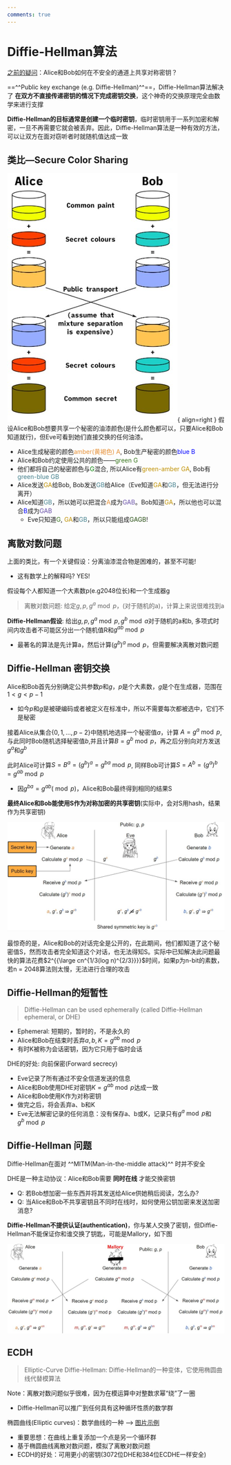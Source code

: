 ```yaml
---
comments: true
--- 
```


# Diffie-Hellman算法

[之前的疑问](7-MACs.md#aead:~:text=%E5%AE%8C%E6%95%B4%E6%80%A7/%E8%BA%AB%E4%BB%BD%E9%AA%8C%E8%AF%81-,Question,-%E5%AF%B9%E7%A7%B0%E5%AF%86%E9%92%A5)：Alice和Bob如何在不安全的通道上共享对称密钥？

==^^Public key exchange (e.g. Diffie-Hellman)^^==，Diffie-Hellman算法解决了 **在双方不直接传递密钥的情况下完成密钥交换**，这个神奇的交换原理完全由数学来进行支撑

**Diffie-Hellman的目标通常是创建一个临时密钥**，临时密钥用于一系列加密和解密，一旦不再需要它就会被丢弃。因此，Diffie-Hellman算法是一种有效的方法，可以让双方在面对窃听者时就随机值达成一致

## 类比—Secure Color Sharing

![](./assets/color_sharing.jpg){ align=right }
假设Alice和Bob想要共享一个秘密的油漆颜色(是什么颜色都可以，只要Alice和Bob知道就行)，但Eve可看到她们直接交换的任何油漆。

- Alice生成秘密的颜色<font color="#e69138">amber(黄褐色) A</font>, Bob生产秘密的颜色<font color="blue">blue B</font>
- Alice和Bob约定使用公共的颜色——<font color="#38761d">green G</font>
- 他们都将自己的秘密颜色与<font color="green">G</font>混合, 所以Alice有<font color="#bf9000">green-amber GA</font>, Bob有<font color="#45818e">green-blue GB</font>
- Alice发送<font color="#bf9000">GA</font>给Bob, Bob发送<font color="#45818e">GB</font>给Alice（Eve知道<font color="#bf9000">GA</font>和<font color="#45818e">GB</font>，但无法进行分离开）
- Alice知道<font color="#45818e">GB</font>，所以她可以把混合<font color="#e69138">A</font>成为<font color="#674ea7">GAB</font>。Bob知道<font color="#bf9000">GA</font>，所以他也可以混合<font color="blue">B</font>成为<font color="#674ea7">GAB</font>
    - Eve只知道<font color="#38761d">G</font>, <font color="#bf9000">GA</font>和<font color="#45818e">GB</font>，所以只能组成<font color="#274e13">GAGB</font>!
  

## 离散对数问题

上面的类比，有一个关键假设：分离油漆混合物是困难的，甚至不可能!

- 这有数学上的解释吗? YES!

假设每个人都知道一个大素数p(e.g2048位长)和一个生成器g

> 离散对数问题: 给定$g,p,g^a \bmod p$，(对于随机的a)，计算上来说很难找到a

**Diffie-Hellman假设**: 给出$g, p, g^a \bmod p, g^b \bmod a$对于随机的a和b, 多项式时间内攻击者不可能区分出一个随机值R和$g^{ab} \bmod p$

- 最著名的算法是先计算a，然后计算$(g^b)^a \bmod p$，但需要解决离散对数问题

## Diffie-Hellman 密钥交换

Alice和Bob首先分别确定公共参数$p$和$g$，$p$是个大素数，$g$是个在生成器，范围在$1 < g < p - 1$

- 如今$p$和$g$是被硬编码或者被定义在标准中，所以不需要每次都被选中，它们不是秘密

接着Alice从集合$\{0,1,...,p-2\}$中随机地选择一个秘密值$a$，计算 $A = g^a \bmod p$,与此同时Bob随机选择秘密值$b$,并且计算$B = g^b \bmod p$，再之后分别向对方发送$g^a$和$g^b$

此时Alice可计算$S = B^a = (g^b)^a = g^{ba} \bmod p$, 同样Bob可计算$S = A^b = (g^a)^b = g^{ab} \bmod p$

- 因$g^{ba} = g^{ab} (\bmod p)$，Alice和Bob最终得到相同的结果S

**最终Alice和Bob能使用S作为对称加密的共享密钥**(实际中，会对S用hash，结果作为共享密钥)

![DH](./assets/DH.jpg)

最惊奇的是，Alice和Bob的对话完全是公开的，在此期间，他们都知道了这个秘密值S，然而攻击者完全知道这个对话，也无法得知S。实际中已知解决此问题最快的算法花费$2^{{\large cn^{1/3(log n)^{2/3}}}}$时间，如果p为n-bit的素数，若n = 2048算法则太慢，无法进行合理的攻击

## Diffie-Hellman的短暂性

> Diffie-Hellman can be used ephemerally (called Diffie-Hellman ephemeral, or DHE)

- Ephemeral: 短期的，暂时的，不是永久的
- Alice和Bob在结束时丢弃$a, b, K = g^{ab} \bmod p$
- 有时K被称为会话密钥，因为它只用于临时会话

DHE的好处: 向前保密(Forward secrecy)

- Eve记录了所有通过不安全信道发送的信息
- Alice和Bob使用DHE对密钥$K = g^{ab} \bmod p$达成一致
- Alice和Bob使用K作为对称密钥
- 做完之后，将会丢弃a、b和K
- Eve无法解密记录的任何消息：没有保存a、b或K，记录只有$g^a \bmod p$和$g^b \bmod p$

## Diffie-Hellman 问题

Diffie-Hellman在面对 ^^MITM(Man-in-the-middle attack)^^ 时并不安全

DHE是一种主动协议：Alice和Bob需要 **同时在线** 才能交换密钥

- Q: 若Bob想加密一些东西并将其发送给Alice供她稍后阅读，怎么办?
- Q: 当Alice和Bob不共享密钥且不同时在线时，如何使用公钥加密来发送加密消息?

**Diffie-Hellman不提供认证(authentication)**，你与某人交换了密钥，但Diffie-Hellman不能保证你和谁交换了钥匙，可能是Mallory，如下图

![security](./assets/DH_security.jpg)

## ECDH

> Elliptic-Curve Diffie-Hellman: Diffie-Hellman的一种变体，它使用椭圆曲线代替模算法

Note：离散对数问题似乎很难，因为在模运算中对整数求幂“绕”了一圈

- Diffie-Hellman可以推广到任何具有这种循环性质的数学群

椭圆曲线(Elliptic curves)：数学曲线的一种  --> [图片示例](https://i.ytimg.com/vi/F3zzNa42-tQ/hqdefault.jpg)

- 重要思想：在曲线上重复添加一个点是另一个循环群
- 基于椭圆曲线离散对数问题，模拟了离散对数问题
- ECDH的好处：可用更小的密钥(3072位DHE和384位ECDHE一样安全)

